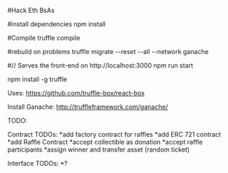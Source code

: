 #Hack Eth BsAs

#install dependencies
npm install

#Compile
truffle compile

#rebuild on problems
truffle migrate --reset --all --network ganache

#// Serves the front-end on http://localhost:3000
npm run start

npm install -g truffle

Uses:
https://github.com/truffle-box/react-box

Install Ganache:
http://truffleframework.com/ganache/

TODO:

Contract TODOs:
*add factory contract for raffles
*add ERC 721 contract
*add Raffle Contract
*accept collectible as donation
*accept raffle participants
*assign winner and transfer asset (random ticket)

Interface TODOs:
*?

